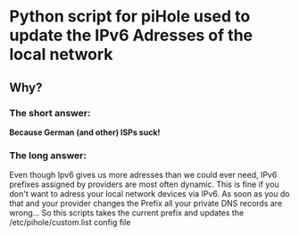 # Python script for piHole used to update the IPv6 Adresses of the local network
## Why?
### The short answer: 
**Because German (and other) ISPs suck!**  
### The long answer: 
Even though Ipv6 gives us more adresses than we could ever need, IPv6 prefixes assigned by providers are most often dynamic.
This is fine if you don't want to adress your local network devices via IPv6. As soon as you do that and your provider changes the Prefix all your private DNS records are wrong...
So this scripts takes the current prefix and updates the /etc/pihole/custom.list config file
